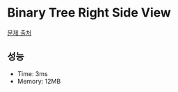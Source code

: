 # Binary Tree Right Side View

[문제 출처](https://leetcode.com/problems/binary-tree-right-side-view)

## 성능

- Time: 3ms
- Memory: 12MB